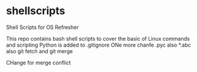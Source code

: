 # shellscripts
Shell Scripts for OS Refresher

This repo contains bash shell scripts to cover the basic of Linux commands and scripting
Python is added to .gitignore
ONe more chanfe
.pyc also
*.abc also
git fetch and git merge

CHange for merge conflict


